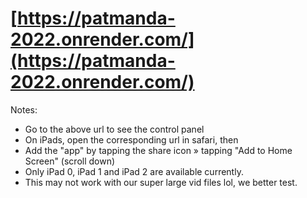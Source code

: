 # [https://patmanda-2022.onrender.com/](https://patmanda-2022.onrender.com/)

Notes:

- Go to the above url to see the control panel
- On iPads, open the corresponding url in safari, then
- Add the "app" by tapping the share icon » tapping "Add to Home Screen" (scroll down)
- Only iPad 0, iPad 1 and iPad 2 are available currently.
- This may not work with our super large vid files lol, we better test.
